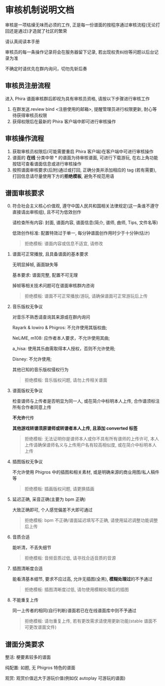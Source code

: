 # 审核机制说明文档

审核是一项枯燥无味而必须的工作, 正是每一份谱面的按程序通过审核流程(无论打回还是通过)才造就了社区的繁荣

请认真阅读本手册

审核员的每一条操作记录将会在服务器留下记录, 若出现权责纠纷等问题以后台记录为准

不确定时请优先在群内询问，切勿先斩后奏

## 审核员注册流程

进入 Phira 谱面审核群后即视为具有审核员资格, 请按以下步骤进行审核工作

1. 在群发送.review bind <注册使用的邮箱>, 提醒管理员进行权限更新, 耐心等待获得审核员权限
2. 获得权限后在最新的 Phira 客户端中即可进行审核操作

## 审核操作流程

1. 获取审核员权限后(可能需要重启 Phira 客户端)在客户端中可进行审核操作
2. 谱面的 **在线** 分类中带 * 的谱面为待审核谱面, 可进行下载游玩, 在右上角功能按钮可查看谱面信息或进行审核操作
3. 按照谱面审核要求(后附)通过或打回, 正确分类并添加相应的 tag (若有需要), 打回信息请尽量使用下方的**拒绝模板**, 避免不规范用语

## 谱面审核要求

0. 符合社会主义核心价值观, 遵守中国人民共和国相关法律规定(这一条谁不遵守直接请出审核组), 且不可为低效创作

   请检查所有内容: 封面, 谱面内容, 谱面信息(简介, 谱师, 曲师, Tips, 文件名等)

   低效创作标准: 配置特效过于单一, 每分钟谱面创作用时少于十分钟(估计)

   > 拒绝模板: 谱面内容或信息不适宜, 请修改

1. 谱面可正常播放, 且具备谱面的基本要求

   无明显掉帧, 画面缺失等

   基本要求: 谱面完整, 配置不可无理

   掉帧等相关技术问题可在谱面审核群内咨询

   > 拒绝模板: 谱面不可正常播放/游玩, 请确保谱面可正常游玩后上传

2. 音乐版权无争议

   对音乐不熟悉请查询其来源或在群内询问

   Rayark & lowiro & Phigros: 不允许使用其版权曲;

   NeLiME, m108: 应作者本人要求，不允许使用其曲;

   a_hisa: 使用其乐曲需取得本人授权，否则不允许使用;

   Disney: 不允许使用;

   其他已知的音乐版权侵权行为

   > 拒绝模板: 音乐版权问题, 请勿上传相关谱面

3. 谱面版权无争议

   检查谱师与上传者是否明显为同一人, 或在简介中标明本人上传, 合作谱须标注所有合作者同意上传

   **不允许**代传

   **其他游戏转谱须原谱师或转谱者本人上传, 且添加 converted 标签**

   > 拒绝模板: 无法证明你是谱师本人或你不具有所有谱师的上传许可, 本人上传请确保谱师名义与上传用户名有较高相似度, 或在简介中标明本人上传

4. 插图版权无争议

   不允许使用 Phigros 中的插图和相关素材, 或是明确来源的商业用图/私人稿件等
   
   > 拒绝模板: 插画版权问题, 请更换插画
   
5. 延迟正确, 采音正确(主要为 bpm 正确)

   大致正确即可, 个人感觉偏差不大即可通过

   > 拒绝模板: bpm 不正确/谱面延迟填写不正确, 请使用延迟调整功能调整后上传

6. 音质合适

   能听清，不丢失细节

   > 拒绝模板: 音频音质过低, 请寻找合适音质的音源

7. 插图清晰度合适

   能看清基本细节, 要求不应过高, 允许无插图(全黑), **模糊处理过**的不予通过

   > 拒绝模板: 插图清晰度过低, 请勿使用模糊处理后的插图

8. 不能重复上传

   同一上传者的相同(自行判断)谱面若已在在线谱面库中则不予通过

   > 拒绝模板: 请勿重复上传, 若有更改需求请使用更新功能(stable 谱面不可更改谱面文件)

## 谱面分类要求

整活: 梗要素较多的谱面

纯配置: 如题, 无 Phigros 特色的谱面

观赏: 观赏价值远大于游玩价值(例如仅 autoplay 可游玩的谱面)